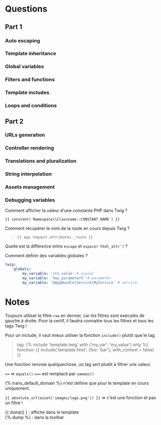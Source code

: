 # Questions

## Part 1

### Auto escaping


### Template inheritance


### Global variables


### Filters and functions


### Template includes


### Loops and conditions


## Part 2

### URLs generation


### Controller rendering


### Translations and pluralization


### String interpolation


### Assets management


### Debugging variables




Comment afficher la valeur d'une constante PHP dans Twig ?
```twig
{{ constant('Namespace\\Classname::CONSTANT_NAME') }}
```
Comment récupérer le nom de la route en cours depuis Twig ?
> `{{ app.request.attributes._route }}`

Quelle est la différence entre `escape` et `espace('html_attr')` ?


Comment définir des variables globales ?
```yaml
twig:
    globals:
        my_variable: 'its_value' # scalar
        my_variable: '%my_parameter%' # parameter
        my_variable: '@AppBundle\Service\MyService' # service
```

# Notes

Toujours utiliser le filtre `raw` en dernier, car les filtres sont exécutés de gauche à droite.
Pour la certif, il faudra connaitre tous les filtres et tous les tags Twig !

Pour un include, il vaut mieux utiliser la fonction `include()` plutôt que le tag.
> tag: {% include 'template.twig' with {'my_var': 'my_value'] only %}  
> fonction: {{ include('template.html', {foo: 'bar'}, with_context = false) }}   

Une fonction renvoie quelquechose, un tag sert plutôt à filtrer une valeur.  

`==` => `equals()`
`===` est remplacé par `sameas()`  

{% trans_default_domain %} n'est définie que pour le template en cours uniquement.  

`{{ absolute_url(asset('images/logo.png')) }}` => c'est une fonction et pas un filtre !  

{{ dump() } : affiche dans le template  
{% dump %} : dans la toolbar  

